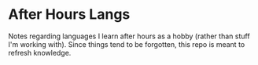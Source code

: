 # After Hours Langs

Notes regarding languages I learn after hours as a hobby (rather than stuff I'm working with).
Since things tend to be forgotten, this repo is meant to refresh knowledge.
